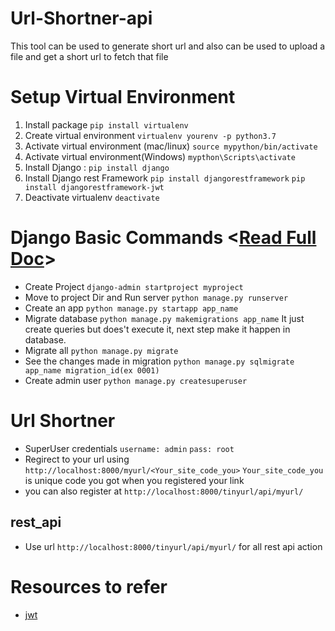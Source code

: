 # Url-Shortner-api
This tool can be used to generate short url and also can be used to upload a file and get a short url to fetch that file

# Setup Virtual Environment
 1. Install package `pip install virtualenv`
 2. Create virtual environment `virtualenv yourenv -p python3.7`
 3. Activate virtual environment (mac/linux) `source mypython/bin/activate` 
 4. Activate virtual environment(Windows) `mypthon\Scripts\activate`
 5. Install Django : `pip install django`
 6. Install Django rest Framework `pip install djangorestframework` `pip install djangorestframework-jwt`
 7. Deactivate virtualenv `deactivate`
 
# Django Basic Commands <[Read Full Doc](https://docs.djangoproject.com/en/2.2/intro/tutorial01/)>
* Create Project `django-admin startproject myproject`
* Move to project Dir and Run server `python manage.py runserver`
* Create an app `python manage.py startapp app_name`
* Migrate database `python manage.py makemigrations app_name` It just create queries but does't execute it, next step make it happen in database.
* Migrate all `python manage.py migrate`
* See the changes made in migration `python manage.py sqlmigrate app_name migration_id(ex 0001)`
* Create admin user `python manage.py createsuperuser`


# Url Shortner
* SuperUser credentials `username: admin` `pass: root`
* Regirect to your url using `http://localhost:8000/myurl/<Your_site_code_you>` `Your_site_code_you` is unique code you got  when you registered your link
* you can also register at `http://localhost:8000/tinyurl/api/myurl/`

## rest_api
* Use url `http://localhost:8000/tinyurl/api/myurl/` for all rest api action



# Resources to refer
* [jwt](https://www.youtube.com/watch?v=Fhcn2qx-4VQ)